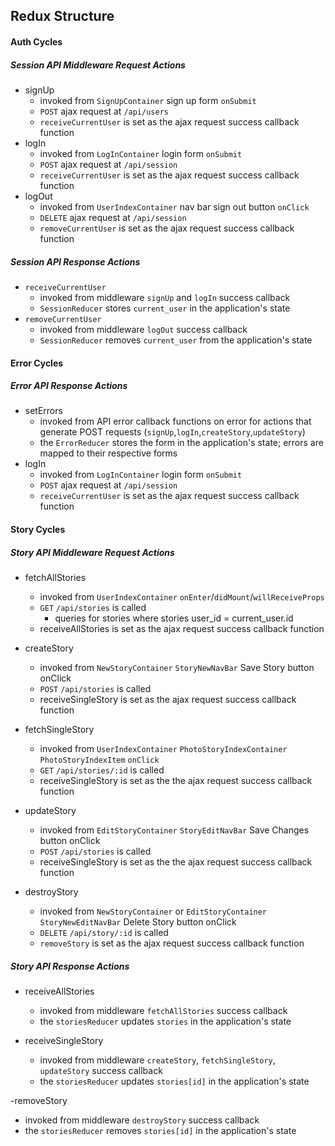 ## Redux Structure

#### Auth Cycles
##### Session API Middleware Request Actions
- signUp
  - invoked from `SignUpContainer` sign up form `onSubmit`
  - `POST` ajax request at `/api/users`  
  - `receiveCurrentUser` is set as the ajax request success callback function
- logIn
  - invoked from `LogInContainer` login form `onSubmit`
  - `POST` ajax request at `/api/session`  
  - `receiveCurrentUser` is set as the ajax request success callback function
- logOut
  - invoked from `UserIndexContainer` nav bar sign out button `onClick`
  - `DELETE` ajax request at `/api/session`  
  - `removeCurrentUser` is set as the ajax request success callback function

##### Session API Response Actions
- `receiveCurrentUser`
  - invoked from middleware `signUp` and `logIn` success callback
  - `SessionReducer` stores `current_user` in the application's state
- `removeCurrentUser`
  - invoked from middleware `logOut` success callback
  - `SessionReducer` removes `current_user` from the application's state

#### Error Cycles
##### Error API Response Actions
- setErrors
  - invoked from API error callback functions on error for actions that generate POST requests (`signUp`,`logIn`,`createStory`,`updateStory`)
  - the `ErrorReducer` stores the form in the application's state; errors are mapped to their respective forms
- logIn
  - invoked from `LogInContainer` login form `onSubmit`
  - `POST` ajax request at `/api/session`  
  - `receiveCurrentUser` is set as the ajax request success callback function

#### Story Cycles
##### Story API Middleware Request Actions
- fetchAllStories
  - invoked from `UserIndexContainer` `onEnter`/`didMount`/`willReceiveProps`
  - `GET` `/api/stories` is called
    - queries for stories where stories user_id = current_user.id  
  - receiveAllStories is set as the ajax request success callback function

- createStory
  - invoked from `NewStoryContainer` `StoryNewNavBar` Save Story button onClick
  - `POST` `/api/stories` is called
  - receiveSingleStory is set as the ajax request success callback function

- fetchSingleStory
  - invoked from `UserIndexContainer` `PhotoStoryIndexContainer` `PhotoStoryIndexItem` `onClick`
  - `GET` `/api/stories/:id` is called
  - receiveSingleStory is set as the the ajax request success callback function

- updateStory
  - invoked from `EditStoryContainer` `StoryEditNavBar` Save Changes button onClick
  - `POST` `/api/stories` is called
  - receiveSingleStory is set as the the ajax request success callback function

- destroyStory
  - invoked from `NewStoryContainer` or `EditStoryContainer` `StoryNewEditNavBar` Delete Story button onClick
  - `DELETE` `/api/story/:id` is called
  - `removeStory` is set as the ajax request success callback function

##### Story API Response Actions
- receiveAllStories
  - invoked from middleware `fetchAllStories` success callback
  - the `storiesReducer` updates `stories` in the application's state

- receiveSingleStory
  - invoked from middleware `createStory`, `fetchSingleStory`, `updateStory` success callback
  - the `storiesReducer` updates `stories[id]` in the application's state

-removeStory
  - invoked from middleware `destroyStory` success callback
  - the `storiesReducer` removes `stories[id]` in the application's state

